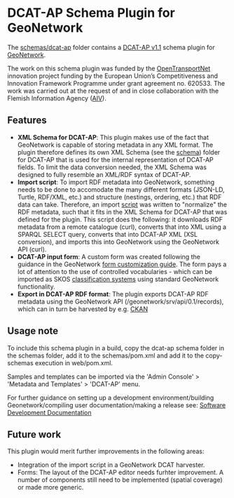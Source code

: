 # DCAT-AP Schema Plugin for GeoNetwork

The [schemas/dcat-ap](/schemas/dcat-ap) folder contains a [DCAT-AP v1.1](https://joinup.ec.europa.eu/asset/dcat_application_profile/asset_release/dcat-ap-v11) schema plugin for [GeoNetwork](http://geonetwork-opensource.org/). 

The work on this schema plugin was funded by the [OpenTransportNet](http://opentransportnet.eu/) innovation project funding by the European Union’s Competitiveness and Innovation Framework Programme under grant agreement no. 620533. The work was carried out at the request of and in close collaboration with the Flemish Information Agency ([AIV](http://www.vlaanderen.be/nl/contact/adressengids/diensten-van-de-vlaamse-overheid/administratieve-diensten-van-de-vlaamse-overheid/beleidsdomein-kanselarij-en-bestuur/agentschap-informatie-vlaanderen)). 

## Features

* **XML Schema for DCAT-AP**: This plugin makes use of the fact that GeoNetwork is capable of storing metadata in any XML format. The plugin therefore defines its own XML Schema (see the [schema](/schemas/dcat-ap/src/main/plugin/dcat-ap/schema)) folder for DCAT-AP that is used for the internal representation of DCAT-AP fields. To limit the data conversion needed, the XML Schema was designed to fully resemble an XML/RDF syntax of DCAT-AP.
* **Import script**: To import RDF metadata into GeoNetwork, something needs to be done to accomodate the many different formats (JSON-LD, Turtle, RDF/XML, etc.) and structure (nestings, ordering, etc.) that RDF data can take. Therefore, an import [script](/schemas/dcat-ap/src/main/plugin/dcat-ap/import) was written to "normalize" the RDF metadata, such that it fits in the XML Schema for DCAT-AP that was defined for the plugin. This script does the following: it downloads RDF metadata from a remote catalogue (curl), converts that into XML using a SPARQL SELECT query, converts that into DCAT-AP XML (XSL conversion), and imports this into GeoNetwork using the GeoNetwork API (curl).
* **DCAT-AP input form**: A custom form was created following the guidance in the GeoNetwork [form customization guide](http://geonetwork-opensource.org/manuals/trunk/eng/users/customizing-application/editor-ui/creating-custom-editor.html). The form pays a lot of attention to the use of controlled vocabularies - which can be imported as SKOS [classification systems](http://geonetwork-opensource.org/manuals/3.0.5/eng/users/administrator-guide/managing-classification-systems/index.html) using standard GeoNetwork functionality.
* **Export in DCAT-AP RDF format**: The plugin exports DCAT-AP RDF metadata using the GeoNetwork API (/geonetwork/srv/api/0.1/records), which can in turn be harvested by e.g. [CKAN](https://github.com/ckan/ckanext-dcat)


## Usage note 

To include this schema plugin in a build, copy the dcat-ap schema folder in the 
schemas folder, add it to the schemas/pom.xml 
and add it to the copy-schemas execution in web/pom.xml.

Samples and templates can be imported via the 'Admin Console' > 'Metadata and Templates' > 'DCAT-AP' menu.

For further guidance on setting up a development environment/building Geonetwork/compiling user documentation/making a release see:
[Software Development Documentation](https://github.com/geonetwork/core-geonetwork/tree/develop/software_development)


## Future work

This plugin would merit further improvements in the following areas:
* Integration of the import script in a GeoNetwork DCAT harvester.
* Forms: The layout of the DCAT-AP editor needs furhter improvement. A number of components still need to be implemented (spatial coverage) or made more generic.